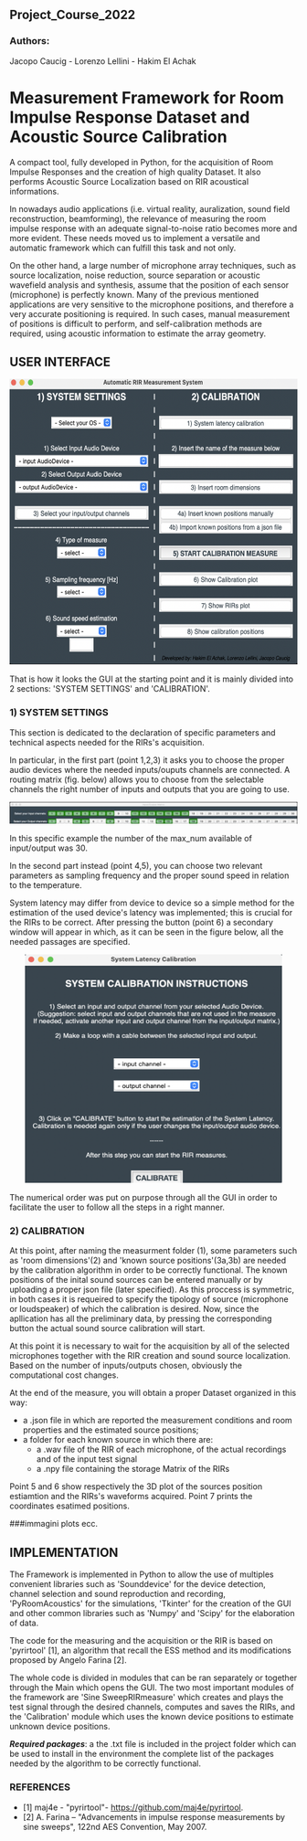 ## Project_Course_2022
### Authors:
Jacopo Caucig -
Lorenzo Lellini - 
Hakim El Achak

# Measurement Framework for Room Impulse Response Dataset and Acoustic Source Calibration

A compact tool, fully developed in Python, for the acquisition of Room Impulse Responses and the creation of high quality Dataset. It also performs Acoustic Source Localization based on RIR acoustical informations.

In nowadays audio applications (i.e. virtual reality, auralization, sound field reconstruction, beamforming), the relevance of measuring the room impulse response with an adequate signal-to-noise ratio becomes more and more evident. These needs moved us to implement a versatile and automatic framework which can fulfill this task and not only. 

On the other hand, a large number of microphone array techniques, such as source localization, noise reduction, source separation or acoustic wavefield
analysis and synthesis, assume that the position of each sensor (microphone) is perfectly known. Many of the previous mentioned applications are very sensitive to the microphone positions, and therefore a very accurate positioning is required. In such cases, manual measurement of positions is difficult to perform, and self-calibration methods are required, using acoustic information to estimate the array geometry.


## USER INTERFACE

<p align="center">
<img src="./Images/main.png" width="550" height="500">
</p>


That is how it looks the GUI at the starting point and it is mainly divided into 2 sections: 'SYSTEM SETTINGS' and 'CALIBRATION'.

### 1) SYSTEM SETTINGS

This section is dedicated to the declaration of specific parameters and technical aspects needed for the RIRs's acquisition. 

In particular, in the first part (point 1,2,3) it asks you to choose the proper audio devices where the needed inputs/ouputs channels are connected.
A routing matrix (fig. below) allows you to choose from the selectable channels the right number of inputs and outputs that you are going to use. 



<p align="center">
<img src="./Images/matrix.jpg" >
</p>

In this specific example the number of the max_num available of input/output was 30. 


In the second part instead (point 4,5), you can choose two relevant parameters as sampling frequency and the proper sound speed in relation to the temperature. 

System latency may differ from device to device so a simple method for the estimation of the used device's latency was implemented; this is crucial for the RIRs to be correct. 
After pressing the button (point 6) a secondary window will appear in which, as it can be seen in the figure below, all the needed passages are specified. 


<p align="center">
<img src="./Images/latency.png" width="450" height="400">
</p>



The numerical order was put on purpose through all the GUI in order to facilitate the user to follow all the steps in a right manner.


### 2) CALIBRATION

At this point, after naming the measurment folder (1), some parameters such as 'room dimensions'(2) and 'known source positions'(3a,3b) are needed by the calibration algorithm in order to be correctly functional. 
The known positions of the inital sound sources can be entered manually or by uploading a proper json file (later specified). 
As this proccess is symmetric, in both cases it is requeired to specify the tipology of source (microphone or loudspeaker) of which the calibration is desired.
Now, since the apllication has all the preliminary data, by pressing the corresponding button the actual sound source calibration will start. 

At this point it is necessary to wait for the acquisition by all of the selected microphones together with the RIR creation and sound source localization. Based on the number of inputs/outputs chosen, obviously the computational cost changes.


At the end of the measure, you will obtain a proper Dataset organized in this way:
- a .json file in which are reported the measurement conditions and room properties and the estimated source positions;
- a folder for each known source in which there are:
     - a .wav file of the RIR of each microphone, of the actual recordings and of the input test signal
     - a .npy file containing the storage Matrix of the RIRs


Point 5 and 6 show respectively the 3D plot of the sources position estiamtion and the RIRs's waveforms acquired. 
Point 7 prints the coordinates esatimed positions. 




###immagini plots ecc.



## IMPLEMENTATION


The Framework is implemented in Python to allow the use of multiples convenient libraries such as 'Sounddevice' for the device detection, channel selection and sound reproduction and recording, 'PyRoomAcoustics' for the simulations, 'Tkinter' for the creation of the GUI and other common libraries such as 'Numpy' and 'Scipy' for the elaboration of data. 

The code for the measuring and the acquisition or the RIR is based on 'pyrirtool' [1], an algorithm that recall the ESS method and its modifications proposed by Angelo Farina [2].

The whole code is divided in modules that can be ran separately or together through the Main which opens the GUI. The two most important modules of the framework are 'Sine SweepRIRmeasure' which creates and plays the test signal through the desired channels, computes and saves the RIRs, and the 'Calibration' module which uses the known device positions to estimate unknown device positions.


***Required packages***: a the .txt file is included in the project folder which can be used to install in the environment the complete list of the packages needed by the algorithm to be correctly functional. 





### REFERENCES

- [1] maj4e - "pyrirtool"- https://github.com/maj4e/pyrirtool.
- [2] A. Farina – "Advancements in impulse response measurements by sine sweeps", 122nd AES Convention, May 2007.
